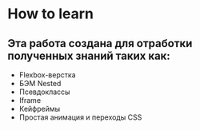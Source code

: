 # How to learn
## Эта работа создана для отработки полученных знаний таких как:
* Flexbox-верстка
* БЭМ Nested
* Псевдоклассы
* Iframe
* Кейфреймы 
* Простая анимация и переходы CSS
## 
